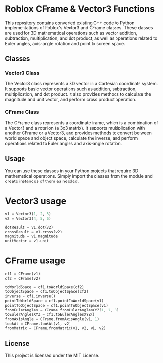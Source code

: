 # Roblox CFrame & Vector3 Functions

This repository contains converted existing C++ code to Python implementations of Roblox's Vector3 and CFrame classes. These classes are used for 3D mathematical operations such as vector addition, subtraction, multiplication, and dot product, as well as operations related to Euler angles, axis-angle rotation and point to screen space.

## Classes

### Vector3 Class

The Vector3 class represents a 3D vector in a Cartesian coordinate system. It supports basic vector operations such as addition, subtraction, multiplication, and dot product. It also provides methods to calculate the magnitude and unit vector, and perform cross product operation.

### CFrame Class

The CFrame class represents a coordinate frame, which is a combination of a Vector3 and a rotation (a 3x3 matrix). It supports multiplication with another CFrame or a Vector3, and provides methods to convert between world space and object space, calculate the inverse, and perform operations related to Euler angles and axis-angle rotation.

## Usage

You can use these classes in your Python projects that require 3D mathematical operations. Simply import the classes from the module and create instances of them as needed.

# Vector3 usage
```python
v1 = Vector3(1, 2, 3)
v2 = Vector3(4, 5, 6)

dotResult = v1.dot(v2)
crossResult = v1.cross(v2)
magnitude = v1.magnitude
unitVector = v1.unit
```

# CFrame usage
```python
cf1 = CFrame(v1)
cf2 = CFrame(v2)

toWorldSpace = cf1.toWorldSpace(cf2)
toObjectSpace = cf1.toObjectSpace(cf2)
inverse = cf1.inverse()
pointToWorldSpace = cf1.pointToWorldSpace(v1)
pointToObjectSpace = cf1.pointToObjectSpace(v1)
fromEulerAngles = CFrame.fromEulerAnglesXYZ(1, 2, 3)
toEulerAnglesXYZ = cf1.toEulerAnglesXYZ()
fromAxisAngle = CFrame.fromAxisAngle(v1, 1)
lookAt = CFrame.lookAt(v1, v2)
fromMatrix = CFrame.fromMatrix(v1, v2, v1, v2)
```

## License

This project is licensed under the MIT License.
